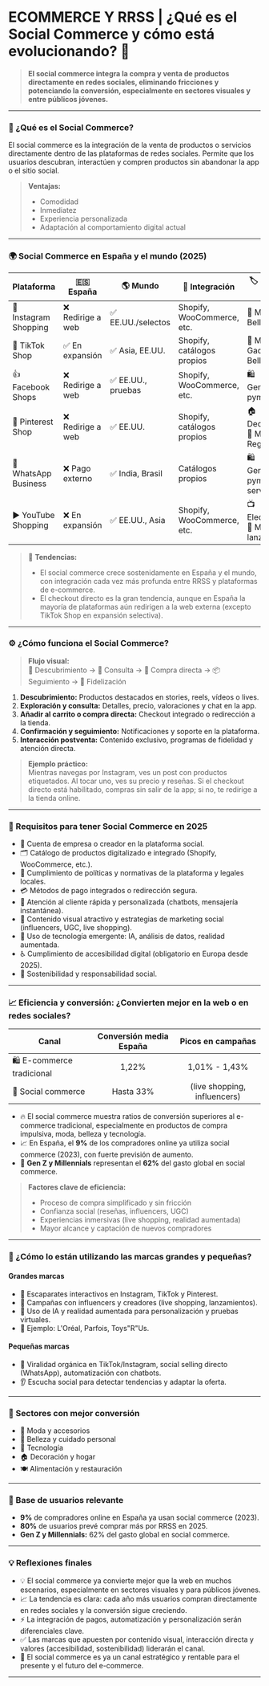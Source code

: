 # ECOMMERCE Y RRSS | ¿Qué es el Social Commerce y cómo está evolucionando? 🛒

> **El social commerce integra la compra y venta de productos directamente en redes sociales, eliminando fricciones y potenciando la conversión, especialmente en sectores visuales y entre públicos jóvenes.**

***

### 🤔 ¿Qué es el Social Commerce?

El social commerce es la integración de la venta de productos o servicios directamente dentro de las plataformas de redes sociales. Permite que los usuarios descubran, interactúen y compren productos sin abandonar la app o el sitio social.

> **Ventajas:**
>
> * Comodidad
> * Inmediatez
> * Experiencia personalizada
> * Adaptación al comportamiento digital actual

***

### 🌍 Social Commerce en España y el mundo (2025)

| Plataforma            | 🇪🇸 España      | 🌎 Mundo          | 🔗 Integración             | 🏷️ Sectores clave                    |
| --------------------- | ---------------- | ----------------- | -------------------------- | ------------------------------------- |
| 📸 Instagram Shopping | ❌ Redirige a web | ✅ EE.UU./selectos | Shopify, WooCommerce, etc. | 👗 Moda, 💄 Belleza                   |
| 🎵 TikTok Shop        | ✅ En expansión   | ✅ Asia, EE.UU.    | Shopify, catálogos propios | 👗 Moda, 📱 Gadgets, 💄 Belleza       |
| 👍 Facebook Shops     | ❌ Redirige a web | ✅ EE.UU., pruebas | Shopify, WooCommerce, etc. | 🛍️ Generalista, pymes                |
| 📌 Pinterest Shop     | ❌ Redirige a web | ✅ EE.UU.          | Shopify, catálogos propios | 🏠 Decoración, 👗 Moda, 🎁 Regalos    |
| 💬 WhatsApp Business  | ❌ Pago externo   | ✅ India, Brasil   | Catálogos propios          | 🛍️ Generalista, pymes, servicios     |
| ▶️ YouTube Shopping   | ❌ En expansión   | ✅ EE.UU., Asia    | Shopify, WooCommerce, etc. | 📺 Electrónica, 👗 Moda, lanzamientos |

> 🔎 **Tendencias:**
>
> * El social commerce crece sostenidamente en España y el mundo, con integración cada vez más profunda entre RRSS y plataformas de e-commerce.
> * El checkout directo es la gran tendencia, aunque en España la mayoría de plataformas aún redirigen a la web externa (excepto TikTok Shop en expansión selectiva).

***

### ⚙️ ¿Cómo funciona el Social Commerce?

> **Flujo visual:**\
> 👀 Descubrimiento → 💬 Consulta → 🛒 Compra directa → 📦 Seguimiento → 🤗 Fidelización

1. **Descubrimiento:** Productos destacados en stories, reels, vídeos o lives.
2. **Exploración y consulta:** Detalles, precio, valoraciones y chat en la app.
3. **Añadir al carrito o compra directa:** Checkout integrado o redirección a la tienda.
4. **Confirmación y seguimiento:** Notificaciones y soporte en la plataforma.
5. **Interacción postventa:** Contenido exclusivo, programas de fidelidad y atención directa.

> **Ejemplo práctico:**\
> Mientras navegas por Instagram, ves un post con productos etiquetados. Al tocar uno, ves su precio y reseñas. Si el checkout directo está habilitado, compras sin salir de la app; si no, te redirige a la tienda online.

***

### 🧩 Requisitos para tener Social Commerce en 2025

* 🏢 Cuenta de empresa o creador en la plataforma social.
* 🗂️ Catálogo de productos digitalizado e integrado (Shopify, WooCommerce, etc.).
* 📜 Cumplimiento de políticas y normativas de la plataforma y legales locales.
* 💳 Métodos de pago integrados o redirección segura.
* 🤖 Atención al cliente rápida y personalizada (chatbots, mensajería instantánea).
* 🎨 Contenido visual atractivo y estrategias de marketing social (influencers, UGC, live shopping).
* 🧠 Uso de tecnología emergente: IA, análisis de datos, realidad aumentada.
* ♿ Cumplimiento de accesibilidad digital (obligatorio en Europa desde 2025).
* 🌱 Sostenibilidad y responsabilidad social.

***

### 📈 Eficiencia y conversión: ¿Convierten mejor en la web o en redes sociales?

| Canal                      | Conversión media España |       Picos en campañas      |
| -------------------------- | :---------------------: | :--------------------------: |
| 🛍️ E-commerce tradicional |          1,22%          |         1,01% - 1,43%        |
| 🤳 Social commerce         |        Hasta 33%        | (live shopping, influencers) |

* 🔥 El social commerce muestra ratios de conversión superiores al e-commerce tradicional, especialmente en productos de compra impulsiva, moda, belleza y tecnología.
* 📈 En España, el **9%** de los compradores online ya utiliza social commerce (2023), con fuerte previsión de aumento.
* 👥 **Gen Z y Millennials** representan el **62%** del gasto global en social commerce.

> **Factores clave de eficiencia:**
>
> * Proceso de compra simplificado y sin fricción
> * Confianza social (reseñas, influencers, UGC)
> * Experiencias inmersivas (live shopping, realidad aumentada)
> * Mayor alcance y captación de nuevos compradores

***

### 🏢 ¿Cómo lo están utilizando las marcas grandes y pequeñas?

#### Grandes marcas

* 🏬 Escaparates interactivos en Instagram, TikTok y Pinterest.
* 🤝 Campañas con influencers y creadores (live shopping, lanzamientos).
* 🤖 Uso de IA y realidad aumentada para personalización y pruebas virtuales.
* 🌟 Ejemplo: L'Oréal, Parfois, Toys"R"Us.

#### Pequeñas marcas

* 🚀 Viralidad orgánica en TikTok/Instagram, social selling directo (WhatsApp), automatización con chatbots.
* 👂 Escucha social para detectar tendencias y adaptar la oferta.

***

### 🥇 Sectores con mejor conversión

* 👗 Moda y accesorios
* 💄 Belleza y cuidado personal
* 📱 Tecnología
* 🏠 Decoración y hogar
* 🍽️ Alimentación y restauración

***

### 👥 Base de usuarios relevante

* **9%** de compradores online en España ya usan social commerce (2023).
* **80%** de usuarios prevé comprar más por RRSS en 2025.
* **Gen Z y Millennials:** 62% del gasto global en social commerce.

***

### 💡 Reflexiones finales

* 💡 El social commerce ya convierte mejor que la web en muchos escenarios, especialmente en sectores visuales y para públicos jóvenes.
* 📈 La tendencia es clara: cada año más usuarios compran directamente en redes sociales y la conversión sigue creciendo.
* ⚡ La integración de pagos, automatización y personalización serán diferenciales clave.
* ✅ Las marcas que apuesten por contenido visual, interacción directa y valores (accesibilidad, sostenibilidad) liderarán el canal.
* 🚀 El social commerce es ya un canal estratégico y rentable para el presente y el futuro del e-commerce.

***
